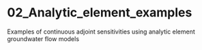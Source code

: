 # 02_Analytic_element_examples
Examples of continuous adjoint sensitivities using analytic element groundwater flow models
